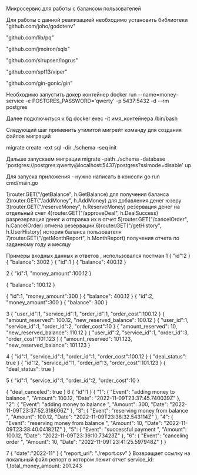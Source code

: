 Микросервис для работы с балансом пользователей

Для работы с данной реализацией необходимо установить библиотеки
"github.com/joho/godotenv"

"github.com/lib/pq"

"github.com/jmoiron/sqlx"

"github.com/sirupsen/logrus"

"github.com/spf13/viper"

"github.com/gin-gonic/gin"

Необходимо запустить докер контейнер  docker run --name=money-service -e POSTGRES_PASSWORD='qwerty' -p 5437:5432 -d --rm postgres

Далее подключиться к бд docker exec -it имя_контейнера /bin/bash

Следующий шаг применить утилитой мигрейт команду для создания файлов миграций 

migrate create -ext sql -dir ./schema -seq init

Дальше запускаем миграции
migrate -path ./schema -database 'postgres://postgres:qwerty@localhost:5437/postgres?sslmode=disable' up


Для запуска приложения - нужно написать в консоли   go run cmd/main.go

1)router.GET("/getBalance", h.GetBalance) для получения баланса
2)router.GET("/addMoney", h.AddMoney) для добавления денег юзеру 
3)router.GET("/reserveMoney", h.ReserveMoney) резервация денег на отдельный счет
4)router.GET("/approveDeal", h.DealSuccess) разрезервация денег и отправка их в отчет
5)router.GET("/cancelOrder", h.CancelOrder) отмена резервации
6)router.GET("/getHistory", h.UserHistory) история баланса пользователя
7)router.GET("/getMonthReport", h.MonthReport) получения отчета по заданному году и месяцу

Примеры входных данных и ответов , использовался постман 
1
{
"id":2
}
{
"balance": 3002
}
{
"id":1
}
{
"balance": 400.12
}


2
{
"id":1,
"money_amount":100.12
}

{
"balance": 100.12
}

{
"id":1,
"money_amount":300
}
{
"balance": 400.12
}
{
"id":2,
"money_amount":300
}
{
"balance": 300
}

3
{
"user_id":1,
"service_id":1,
"order_id":1,
"order_cost":100.12
}
{
"amount_reserved": 100.12,
"new_reserved_balance": 100.12
}
{
"user_id":1,
"service_id":1,
"order_id":2,
"order_cost":10
}
{
"amount_reserved": 10,
"new_reserved_balance": 110.12
}
{
"user_id":2,
"service_id":1,
"order_id":3,
"order_cost":101.123
}
{
"amount_reserved": 101.123,
"new_reserved_balance": 101.123
}

4
{
"id":1,
"service_id":1,
"order_id":1,
"order_cost":100.12
}
{
"deal_status": true
}
{
"id":2,
"service_id":1,
"order_id":3,
"order_cost":101.123
}
{
"deal_status": true
}

5
{
"id":1,
"service_id":1,
"order_id":2,
"order_cost":10
}

{
"deal_canceled": true
}
6
{
"id":1
}
{
"1": {
"Event": "adding money to balance                 ",
"Amount": 100.12,
"Date": "2022-11-09T23:37:45.740039Z"
},
"2": {
"Event": "adding money to balance                 ",
"Amount": 300,
"Date": "2022-11-09T23:37:52.318606Z"
},
"3": {
"Event": "reserving money from balance            ",
"Amount": 100.12,
"Date": "2022-11-09T23:38:32.543114Z"
},
"4": {
"Event": "reserving money from balance            ",
"Amount": 10,
"Date": "2022-11-09T23:38:40.041821Z"
},
"5": {
"Event": "successful payment                      ",
"Amount": 100.12,
"Date": "2022-11-09T23:39:10.73423Z"
},
"6": {
"Event": "canceling order                         ",
"Amount": 10,
"Date": "2022-11-09T23:41:25.597948Z"
}
}

7
{
"date":"2022-11"
}
{
"report_url": "./report.csv"
}
Возвращает ссылку на локальный файл репорт в котором лежит отчет
service_id: 1,total_money_amount: 201.243

